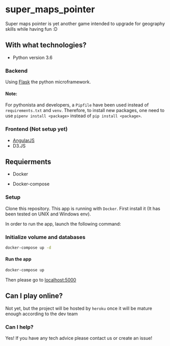 # super_maps_pointer

Super maps pointer is yet another game intended to upgrade for geography skills while having fun :D

## With what technologies?

* Python version 3.6

### Backend

Using [Flask](http://flask.pocoo.org/) the python microframework.

#### Note:

For pythonista and developers, a `Pipfile` have been used instead of `requirements.txt` and `venv`.
Therefore, to install new packages, one need to use `pipenv install <package>` instead of `pip install <package>`.

### Frontend (Not setup yet)

* [AngularJS](https://angularjs.org/)
* D3.JS

## Requierments

* Docker

* Docker-compose

### Setup

Clone this repository.
This app is running with `Docker`. First install it (It has been tested on UNIX and Windows env).

In order to run the app, launch the following command:

### Initialize volume and databases

```bash
docker-compose up -d
```

#### Run the app

```bash
docker-compose up
```

Then please go to [localhost:5000](127.0.0.1:5000)

## Can I play online?

Not yet, but the project will be hosted by `heroku` once it will be mature enough according to the dev team

### Can I help?

Yes! If you have any tech advice please contact us or create an issue!
